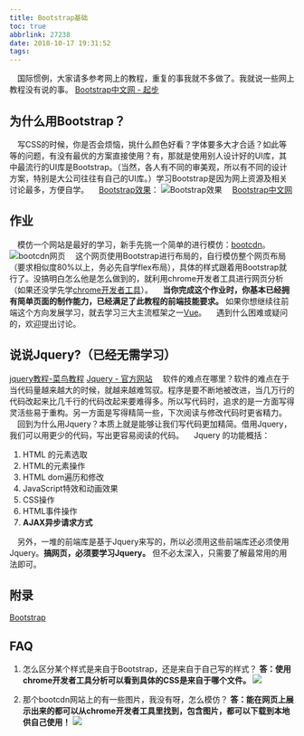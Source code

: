 ```yaml
---
title: Bootstrap基础
toc: true
abbrlink: 27238
date: 2018-10-17 19:31:52
tags:
---
```


&emsp;国际惯例，大家请多参考网上的教程，重复的事我就不多做了。我就说一些网上教程没有说的事。
[Bootstrap中文网 - 起步](https://v3.bootcss.com/getting-started/)



## 为什么用Bootstrap？
&emsp;写CSS的时候，你是否会烦恼，挑什么颜色好看？字体要多大才合适？如此等等的问题，有没有最优的方案直接使用？有，那就是使用别人设计好的UI库，其中最流行的UI库是Bootstrap。（当然，各人有不同的审美观，所以有不同的设计方案，特别是大公司往往有自己的UI库。）学习Bootstrap是因为网上资源及相关讨论最多，方便自学。
&emsp;[Bootstrap效果](https://v3.bootcss.com/examples/theme/)：
![Bootstrap效果](/blog_images/005BIQVbgy1fwcmtp4nuoj30y60pl769.jpg)
&emsp;[Bootstrap中文网](http://www.bootcss.com/)

## 作业
&emsp;模仿一个网站是最好的学习，新手先挑一个简单的进行模仿：[bootcdn](https://www.bootcdn.cn/)。
![bootcdn网页](/blog_images/005BIQVbgy1fwcmwryxnxj31hc0q2409.jpg)
&emsp;这个网页使用Bootstrap进行布局的，自行模仿整个网页布局（要求相似度80%以上，务必先自学flex布局），具体的样式跟着用Bootstrap就行了。没搞明白怎么他是怎么做到的，就利用chrome开发者工具进行网页分析（如果还没学先学[chrome开发者工具](/posts/52429)）。
&emsp;__当你完成这个作业时，你基本已经拥有简单页面的制作能力，已经满足了此教程的前端技能要求。__ 如果你想继续往前端这个方向发展学习，就去学习三大主流框架之一[Vue](https://cn.vuejs.org/)。
&emsp;遇到什么困难或疑问的，欢迎提出讨论。


## 说说Jquery?（已经无需学习）
[jquery教程-菜鸟教程](https://www.runoob.com/jquery/jquery-tutorial.html)
[Jquery - 官方网站](https://jquery.com/)
&emsp;软件的难点在哪里？软件的难点在于当代码量越来越大的时候，就越来越难驾驭。程序是要不断地被改进，当几万行的代码改起来比几千行的代码改起来要难得多。所以写代码时，追求的是一方面写得灵活些易于重构。另一方面是写得精简一些，下次阅读与修改代码时更省精力。
&emsp;回到为什么用Jquery？本质上就是能够让我们写代码更加精简。借用Jquery，我们可以用更少的代码，写出更容易阅读的代码。
&emsp;Jquery 的功能概括：
1. HTML 的元素选取 
2. HTML的元素操作
3. HTML dom遍历和修改
4. JavaScript特效和动画效果
5. CSS操作
6. HTML事件操作
7. __AJAX异步请求方式__

&emsp;另外，一堆的前端库是基于Jquery来写的，所以必须用这些前端库还必须使用Jquery。__搞网页，必须要学习Jquery。__ 但不必太深入，只需要了解最常用的用法即可。

## 附录
[Bootstrap](https://getbootstrap.com/)

## FAQ

1. 怎么区分某个样式是来自于Bootstrap，还是来自于自己写的样式？
__答：使用chrome开发者工具分析可以看到具体的CSS是来自于哪个文件。__
![](/blog_images/005BIQVbgy1fxqb0tbdchj31hc0q20wf.jpg)

2. 那个bootcdn网站上的有一些图片，我没有呀，怎么模仿？
__答：能在网页上展示出来的都可以从chrome开发者工具里找到，包含图片，都可以下载到本地供自己使用！__
![](/blog_images/005BIQVbgy1fxqb4omlslj31hc0t40ww.jpg)